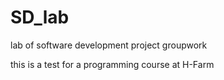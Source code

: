 # SD_lab
lab of software development project groupwork

this	is	a	test	for	a	programming	course	at	H-Farm
